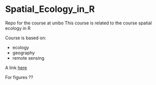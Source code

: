 # Spatial_Ecology_in_R
Repo for the course at unibo
This course is related to the course spatial ecology in R 

Course is based on: 
+ ecology
+ geography
+ remote sensing 

A link [here](https://www.unibo.it/en/study/course-units-transferable-skills-moocs/course-unit-catalogue/course-unit/2025/535506)


For figures ??
